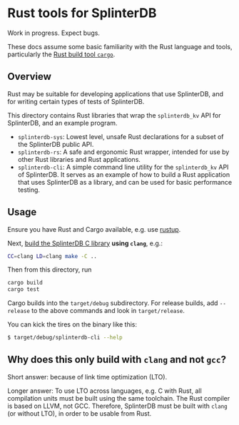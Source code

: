 # Rust tools for SplinterDB

Work in progress.  Expect bugs.

These docs assume some basic familiarity with the Rust language and tools, particularly
the [Rust build tool `cargo`](https://doc.rust-lang.org/book/ch01-03-hello-cargo.html).

## Overview
Rust may be suitable for developing applications that use SplinterDB, and for writing certain types of tests of SplinterDB.

This directory contains Rust libraries that wrap the `splinterdb_kv` API for SplinterDB, and an example program.
- `splinterdb-sys`: Lowest level, unsafe Rust declarations for a subset of the SplinterDB public API.
- `splinterdb-rs`: A safe and ergonomic Rust wrapper, intended for use by other Rust libraries and Rust applications.
- `splinterdb-cli`: A simple command line utility for the `splinterdb_kv` API of SplinterDB.
   It serves as an example of how to build a Rust application that uses SplinterDB as a library, and can be used for basic performance testing.

## Usage
Ensure you have Rust and Cargo available, e.g. use [rustup](https://rustup.rs/).

Next, [build the SplinterDB C library](../../docs/build.md) **using `clang`**,
e.g.:
```sh
CC=clang LD=clang make -C ..
```

Then from this directory, run
```sh
cargo build
cargo test
```

Cargo builds into the `target/debug` subdirectory.  For release builds, add `--release` to the above commands and look in `target/release`.

You can kick the tires on the binary like this:
```sh
$ target/debug/splinterdb-cli --help
```

## Why does this only build with `clang` and not `gcc`?
Short answer: because of link time optimization (LTO).

Longer answer:
To use LTO across languages, e.g. C with Rust, all compilation units must be built using the same toolchain.
The Rust compiler is based on LLVM, not GCC.  Therefore, SplinterDB must be built with `clang` (or
without LTO), in order to be usable from Rust.
